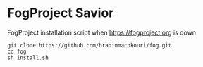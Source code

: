 # FogProject Savior
FogProject installation script when https://fogproject.org is down

```
git clone https://github.com/brahimmachkouri/fog.git
cd fog
sh install.sh
```
